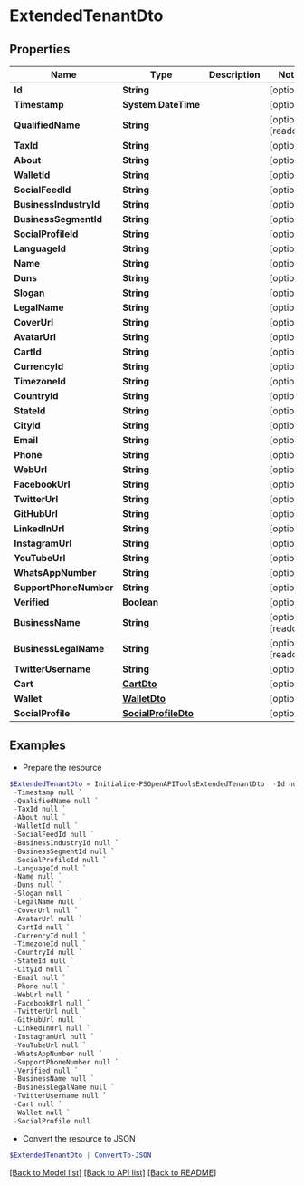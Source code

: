 # ExtendedTenantDto
## Properties

Name | Type | Description | Notes
------------ | ------------- | ------------- | -------------
**Id** | **String** |  | [optional] 
**Timestamp** | **System.DateTime** |  | [optional] 
**QualifiedName** | **String** |  | [optional] [readonly] 
**TaxId** | **String** |  | [optional] 
**About** | **String** |  | [optional] 
**WalletId** | **String** |  | [optional] 
**SocialFeedId** | **String** |  | [optional] 
**BusinessIndustryId** | **String** |  | [optional] 
**BusinessSegmentId** | **String** |  | [optional] 
**SocialProfileId** | **String** |  | [optional] 
**LanguageId** | **String** |  | [optional] 
**Name** | **String** |  | [optional] 
**Duns** | **String** |  | [optional] 
**Slogan** | **String** |  | [optional] 
**LegalName** | **String** |  | [optional] 
**CoverUrl** | **String** |  | [optional] 
**AvatarUrl** | **String** |  | [optional] 
**CartId** | **String** |  | [optional] 
**CurrencyId** | **String** |  | [optional] 
**TimezoneId** | **String** |  | [optional] 
**CountryId** | **String** |  | [optional] 
**StateId** | **String** |  | [optional] 
**CityId** | **String** |  | [optional] 
**Email** | **String** |  | [optional] 
**Phone** | **String** |  | [optional] 
**WebUrl** | **String** |  | [optional] 
**FacebookUrl** | **String** |  | [optional] 
**TwitterUrl** | **String** |  | [optional] 
**GitHubUrl** | **String** |  | [optional] 
**LinkedInUrl** | **String** |  | [optional] 
**InstagramUrl** | **String** |  | [optional] 
**YouTubeUrl** | **String** |  | [optional] 
**WhatsAppNumber** | **String** |  | [optional] 
**SupportPhoneNumber** | **String** |  | [optional] 
**Verified** | **Boolean** |  | [optional] 
**BusinessName** | **String** |  | [optional] [readonly] 
**BusinessLegalName** | **String** |  | [optional] [readonly] 
**TwitterUsername** | **String** |  | [optional] 
**Cart** | [**CartDto**](CartDto.md) |  | [optional] 
**Wallet** | [**WalletDto**](WalletDto.md) |  | [optional] 
**SocialProfile** | [**SocialProfileDto**](SocialProfileDto.md) |  | [optional] 

## Examples

- Prepare the resource
```powershell
$ExtendedTenantDto = Initialize-PSOpenAPIToolsExtendedTenantDto  -Id null `
 -Timestamp null `
 -QualifiedName null `
 -TaxId null `
 -About null `
 -WalletId null `
 -SocialFeedId null `
 -BusinessIndustryId null `
 -BusinessSegmentId null `
 -SocialProfileId null `
 -LanguageId null `
 -Name null `
 -Duns null `
 -Slogan null `
 -LegalName null `
 -CoverUrl null `
 -AvatarUrl null `
 -CartId null `
 -CurrencyId null `
 -TimezoneId null `
 -CountryId null `
 -StateId null `
 -CityId null `
 -Email null `
 -Phone null `
 -WebUrl null `
 -FacebookUrl null `
 -TwitterUrl null `
 -GitHubUrl null `
 -LinkedInUrl null `
 -InstagramUrl null `
 -YouTubeUrl null `
 -WhatsAppNumber null `
 -SupportPhoneNumber null `
 -Verified null `
 -BusinessName null `
 -BusinessLegalName null `
 -TwitterUsername null `
 -Cart null `
 -Wallet null `
 -SocialProfile null
```

- Convert the resource to JSON
```powershell
$ExtendedTenantDto | ConvertTo-JSON
```

[[Back to Model list]](../README.md#documentation-for-models) [[Back to API list]](../README.md#documentation-for-api-endpoints) [[Back to README]](../README.md)

